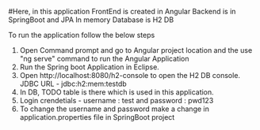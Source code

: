 #Here, in this application 
FrontEnd is created in Angular 
Backend is in SpringBoot and JPA
In memory Database is H2 DB

To run the application follow the below steps
1. Open Command prompt and go to Angular project location and the use "ng serve" command to run the Angular Application
2. Run the Spring boot Application in Eclipse.
3. Open http://localhost:8080/h2-console to open the H2 DB console.
   JDBC URL - jdbc:h2:mem:testdb
4. In DB, TODO table is there which is used in this application.
5. Login crendetials - username : test and password : pwd123
6. To change the username and password make a change in application.properties file in SpringBoot project
